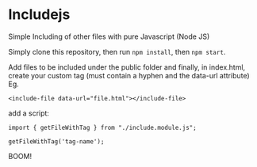 # Includejs
Simple Including of other files with pure Javascript (Node JS)

Simply clone this repository, then run <code>npm install</code>, then <code>npm start</code>.

Add files to be included under the public folder and finally, in index.html, create your custom tag (must contain a hyphen and the data-url attribute)
Eg.
```
<include-file data-url="file.html"></include-file>
```
add a script:

```
import { getFileWithTag } from "./include.module.js";

getFileWithTag('tag-name');
```
BOOM!
